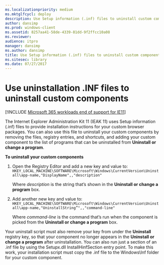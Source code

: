 ```yaml
---
ms.localizationpriority: medium
ms.mktglfcycl: deploy
description: Use Setup information (.inf) files to uninstall custom components from your custom browser packages.
author: dansimp
ms.prod: windows-client
ms.assetid: 8257aa41-58de-4339-81dd-9f2ffcc10a08
ms.reviewer: 
audience: itpro
manager: dansimp
ms.author: dansimp
title: Use Setup information (.inf) files to uninstall custom components (Internet Explorer Administration Kit 11 for IT Pros)
ms.sitesec: library
ms.date: 07/27/2017
---
```



# Use uninstallation .INF files to uninstall custom components

[!INCLUDE [Microsoft 365 workloads end of support for IE11](../includes/microsoft-365-ie-end-of-support.md)]

The Internet Explorer Administration Kit 11 (IEAK 11) uses Setup information (.inf) files to provide installation instructions for your custom browser packages. You can also use this file to uninstall your custom components by removing the files, registry entries, and shortcuts, and adding your custom component to the list of programs that can be uninstalled from **Uninstall or change a program**.

**To uninstall your custom components**

1.  Open the Registry Editor and add a new key and value to:<br>`HKEY_LOCAL_MACHINE\SOFTWARE\Microsoft\Windows\CurrentVersion\Uninstall\app-name,"DisplayName",,"description"`<p>
Where *description* is the string that’s shown in the **Uninstall or change a program** box.

2.  Add another new key and value to:<br>`HKEY_LOCAL_MACHINE\SOFTWARE\Microsoft\Windows\CurrentVersion\Uninstall\app-name,"UninstallString”",,"command-line"`<p>
Where *command-line* is the command that’s run when the component is picked from the **Uninstall or change a program** box.

Your uninstall script must also remove your key from under the **Uninstall** registry key, so that your component no longer appears in the **Uninstall or change a program** after uninstallation. You can also run just a section of an .inf file by using the Setupx.dll InstallHinfSection entry point. To make this work, your installation script must copy the .inf file to the Windows\Inf folder for your custom component.

